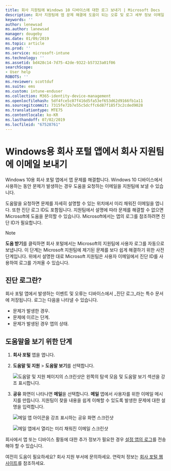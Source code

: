 ```yaml
---
title: 회사 지원팀에 Windows 10 디바이스에 대한 로그 보내기 | Microsoft Docs
description: 회사 지원팀에 앱 문제 해결에 도움이 되는 오류 및 로그 세부 정보 이메일 보내기
keywords: ''
author: lenewsad
ms.author: lanewsad
manager: dougeby
ms.date: 01/09/2019
ms.topic: article
ms.prod: ''
ms.service: microsoft-intune
ms.technology: ''
ms.assetid: bd428c14-7d75-42de-9322-b57323a01f06
searchScope:
- User help
ROBOTS: ''
ms.reviewer: scottduf
ms.suite: ems
ms.custom: intune-enduser
ms.collection: M365-identity-device-management
ms.openlocfilehash: 5df4fce5c07f416d5fa53ef653d62d9166fb1a11
ms.sourcegitcommit: 7315fe72b7e55c5dcffc6d87f185f3c2cded9028
ms.translationtype: MTE75
ms.contentlocale: ko-KR
ms.lasthandoff: 07/02/2019
ms.locfileid: "67528761"
---
```

# <a name="email-your-company-support-about-problem-from-company-portal-for-windows"></a>Windows용 회사 포털 앱에서 회사 지원팀에 이메일 보내기

Windows 10용 회사 포털 앱에서 앱 문제를 해결합니다. Windows 10 디바이스에서 사용하는 동안 문제가 발생하는 경우 도움을 요청하는 이메일을 지원팀에 보낼 수 있습니다. 

도움말을 요청하면 문제를 자세히 설명할 수 있는 위치에서 미리 채워진 이메일을 엽니다. 또한 진단 로그 ID도 포함됩니다. 지원팀에서 설명에 따라 문제를 해결할 수 없으면 Microsoft에 도움을 문의할 수 있습니다. Microsoft에서는 앱의 로그를 참조하려면 진단 ID가 필요합니다.   


> [!Note]
> **도움 받기**를 클릭하면 회사 포털에서는 Microsoft의 지원팀에 사용자 로그를 자동으로 보냅니다. 이 단계는 Microsoft 지원팀에 제기된 문제를 보다 쉽게 해결하기 위한 사전 단계입니다. 위에서 설명한 대로 Microsoft 지원팀은 사용자 이메일에서 진단 ID를 사용하여 로그를 가져올 수 있습니다.  

## <a name="what-is-a-diagnostic-log"></a>진단 로그란?

회사 포털 앱에서 발생하는 이벤트 및 오류는 디바이스에서 _진단 로그_라는 특수 문서에 저장됩니다. 로그는 다음을 나타낼 수 있습니다.  
* 문제가 발생한 경우.  
* 문제에 이르는 단계.  
* 문제가 발생된 경우 앱의 상태.   

## <a name="steps-to-get-help"></a>도움말을 보기 위한 단계  

1. **회사 포털** 앱을 엽니다.
2. **도움말 및 지원** > **도움말 보기**를 선택합니다.  

   ![도움말 및 지원 페이지의 스크린샷은 왼쪽의 탐색 모음 및 도움말 보기 섹션을 강조 표시합니다.](./media/1812_UCP_Help_Support_Get_Help_Logs.png)    

3. **공유** 화면이 나타나면 **메일**을 선택합니다. **메일** 앱에서 사용자를 위한 이메일 메시지를 만듭니다. 지원팀이 찾을 내용을 쉽게 이해할 수 있도록 발생한 문제에 대한 설명을 입력합니다.  

   ![메일 앱 아이콘을 강조 표시하는 공유 화면 스크린샷](./media/1811_Mail_Logs_Windows_CPapp.png)  


   ![메일 앱에서 열리는 미리 채워진 이메일 스크린샷](./media/1811_Get_Help_Email_Windows_CPapp.png)  

회사에서 앱 또는 디바이스 활동에 대한 추가 정보가 필요한 경우 [설정 앱의 로그](send-logs-to-your-it-admin-settings-windows.md)를 전송해야 할 수 있습니다.  

여전히 도움이 필요하세요? 회사 지원 부서에 문의하세요. 연락처 정보는 [회사 포털 웹 사이트](https://go.microsoft.com/fwlink/?linkid=2010980)를 참조하세요.  
